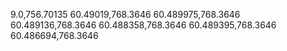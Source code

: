 9.0,756.70135
60.49019,768.3646
60.489975,768.3646
60.489136,768.3646
60.488358,768.3646
60.489395,768.3646
60.486694,768.3646
